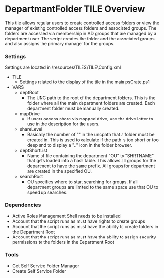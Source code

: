 # DepartmantFolder TILE Overview

This tile allows regular users to create controlled access folders or view the manager of existing controlled access folders and associated groups.  The folders are accessed via membership in AD groups that are managed by a department user.  The script creates the folder and the associated groups and also assigns the primary manager for the groups.

### Settings
Settings are located in \resources\TILES\TILE\Config.xml
+ TILE
    + Settings related to the display of the tile in the main psCrate.ps1
+ VARS
    + deptRoot
        + The UNC path to the root of the department folders.  This is the folder where all the main department folders are created.  Each department folder must be manually created.
    + mapDrive
        + If users access share via mapped drive, use the drive letter to use in the description for the users.
    + shareLevel
        + Basically the number of "\" in the uncpath that a folder must be created in.  This is used to calculate if the path is too short or too deep and to display a ".." icon in the folder browser.
    + deptShortList
        + Name of file containing the department "OU" to "SHRTNAME" that gets loaded into a hash table.  This allows all groups for the department to have the same prefix.  All groups for department are created in the specified OU.
    + searchRoot
        + OU specifies where to start searching for groups.  If all department groups are limited to the same space use that OU to speed up searches.

### Dependencies
+ Active Roles Management Shell needs to be installed
+ Account that the script runs as must have rights to create groups
+ Account that the script runs as must have the ability to create folders in the Department Root
+ Account that the script runs as must have the ability to assign security permissions to the folders in the Department Root

### Tools

+ Get Self Service Folder Manager
+ Create Self Service Folder
